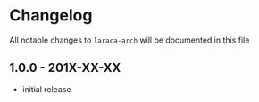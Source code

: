 # Changelog

All notable changes to `laraca-arch` will be documented in this file

## 1.0.0 - 201X-XX-XX

-   initial release
